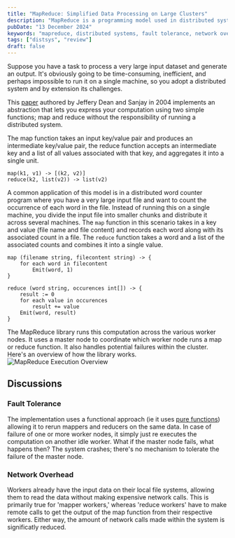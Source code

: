 ```yaml
---
title: "MapReduce: Simplified Data Processing on Large Clusters"
description: "MapReduce is a programming model used in distributed systems to process large datasets efficiently by dividing tasks into simple map and reduce functions."
pubDate: "13 December 2024"
keywords: "mapreduce, distributed systems, fault tolerance, network overhead, parallel computation, distributed word count, key-value pairs, master node, map function, reduce function"
tags: ["distsys", "review"]
draft: false
---
```

Suppose you have a task to process a very large input dataset and generate an output. It's obviously going to be time-consuming, inefficient, and perhaps impossible to run it on a single machine, so you adopt a distributed system and by extension its challenges.

This [paper](https://static.googleusercontent.com/media/research.google.com/en//archive/mapreduce-osdi04.pdf) authored by Jeffery Dean and Sanjay in 2004 implements an abstraction that lets you express your computation using two simple functions; map and reduce without the responsibility of running a distributed system.

The map function takes an input key/value pair and produces an intermediate key/value pair, the reduce function accepts an intermediate key and a list of all values associated with that key, and aggregates it into a single unit.

```
map(k1, v1) -> [(k2, v2)]
reduce(k2, list(v2)) -> list(v2)
```

A common application of this model is in a distributed word counter program where you have a very large input file and want to count the occurrence of each word in the file. Instead of running this on a single machine, you divide the input file into smaller chunks and distribute it across several machines.
The `map` function in this scenario takes in a key and value (file name and file content) and records each word along with its associated count in a file. The `reduce` function takes a word and a list of the associated counts and combines it into a single value.

```
map (filename string, filecontent string) -> {
    for each word in filecontent
        Emit(word, 1)
}

reduce (word string, occurences int[]) -> {
    result := 0
    for each value in occurences
        result += value
    Emit(word, result)
}
```

The MapReduce library runs this computation across the various worker nodes. It uses a master node to coordinate which worker node runs a map or reduce function. It also handles potential failures within the cluster. Here's an overview of how the library works.
![MapReduce Execution Overview](/images/map-reduce-execution.png)

## Discussions

### Fault Tolerance

The implementation uses a functional approach (ie it uses [pure functions](https://stackoverflow.com/questions/55815641/what-exactly-is-a-pure-function-when-we-are-talking-about-a-function-within-a-fu)) allowing it to rerun mappers and reducers on the same data. In case of failure of one or more worker nodes, it simply just re executes the computation on another idle worker. What if the master node fails, what happens then? The system crashes; there's no mechanism to tolerate the failure of the master node.

### Network Overhead

Workers already have the input data on their local file systems, allowing them to read the data without making expensive network calls. This is primarily true for 'mapper workers,' whereas 'reduce workers' have to make remote calls to get the output of the map function from their respective workers. Either way, the amount of network calls made within the system is significatly reduced.
